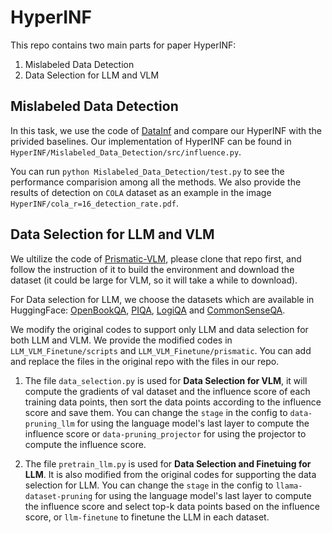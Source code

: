 # HyperINF
This repo contains two main parts for paper HyperINF:
1. Mislabeled Data Detection
2. Data Selection for LLM and VLM

## Mislabeled Data Detection
In this task, we use the code of [DataInf](https://github.com/ykwon0407/DataInf) and compare our HyperINF with the privided baselines. Our implementation of HyperINF can be found in `HyperINF/Mislabeled_Data_Detection/src/influence.py`. 

You can run `python Mislabeled_Data_Detection/test.py` to see the performance comparision among all the methods. We also provide the results of detection on `COLA` dataset as an example in the image `HyperINF/cola_r=16_detection_rate.pdf`.


## Data Selection for LLM and VLM
We ultilize the code of [Prismatic-VLM](https://github.com/TRI-ML/prismatic-vlms/tree/main), please clone that repo first, and follow the instruction of it to build the environment and download the dataset (it could be large for VLM, so it will take a while to download).

For Data selection for LLM, we choose the datasets which are available in HuggingFace: [OpenBookQA](https://huggingface.co/datasets/allenai/openbookqa), [PIQA](https://github.com/ybisk/ybisk.github.io/tree/master/piqa/data), [LogiQA](https://huggingface.co/datasets/lucasmccabe/logiqa) and [CommonSenseQA](https://huggingface.co/datasets/tau/commonsense_qa).

We modify the original codes to support only LLM and data selection for both LLM and VLM. We provide the modified codes in `LLM_VLM_Finetune/scripts` and `LLM_VLM_Finetune/prismatic`. You can add and replace the files in the original repo with the files in our repo.

1. The file `data_selection.py` is used for **Data Selection for VLM**, it will compute the gradients of val dataset and the influence score of each training data points, then sort the data points according to the influence score and save them. You can change the `stage` in the config to `data-pruning_llm` for using the language model's last layer to compute the influence score or `data-pruning_projector` for using the projector to compute the influence score.

2. The file `pretrain_llm.py` is used for **Data Selection and Finetuing for LLM**. It is also modified from the original codes for supporting the data selection for LLM. You can change the `stage` in the config to `llama-dataset-pruning` for using the language model's last layer to compute the influence score and select top-k data points based on the influence score, or `llm-finetune` to finetune the LLM in each dataset. 
